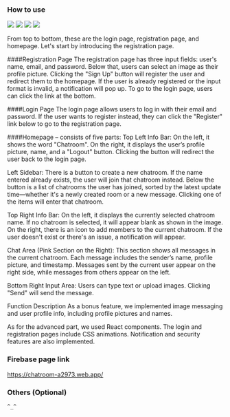 
### How to use 

![](https://i.imgur.com/q9S85yx.jpg)
![](https://i.imgur.com/7Oa722c.jpg)
![](https://i.imgur.com/GJyFZzt.jpg)
![](https://i.imgur.com/D4jTMU0.jpg)

From top to bottom, these are the login page, registration page, and homepage. Let's start by introducing the registration page.

####Registration Page
The registration page has three input fields: user's name, email, and password. Below that, users can select an image as their profile picture. Clicking the "Sign Up" button will register the user and redirect them to the homepage. If the user is already registered or the input format is invalid, a notification will pop up. To go to the login page, users can click the link at the bottom.

####Login Page
The login page allows users to log in with their email and password. If the user wants to register instead, they can click the "Register" link below to go to the registration page.

####Homepage – consists of five parts:
Top Left Info Bar:
On the left, it shows the word "Chatroom". On the right, it displays the user’s profile picture, name, and a "Logout" button. Clicking the button will redirect the user back to the login page.

Left Sidebar:
There is a button to create a new chatroom. If the name entered already exists, the user will join that chatroom instead. Below the button is a list of chatrooms the user has joined, sorted by the latest update time—whether it's a newly created room or a new message. Clicking one of the items will enter that chatroom.

Top Right Info Bar:
On the left, it displays the currently selected chatroom name. If no chatroom is selected, it will appear blank as shown in the image. On the right, there is an icon to add members to the current chatroom. If the user doesn't exist or there's an issue, a notification will appear.

Chat Area (Pink Section on the Right):
This section shows all messages in the current chatroom. Each message includes the sender’s name, profile picture, and timestamp. Messages sent by the current user appear on the right side, while messages from others appear on the left.

Bottom Right Input Area:
Users can type text or upload images. Clicking "Send" will send the message.

Function Description
As a bonus feature, we implemented image messaging and user profile info, including profile pictures and names.

As for the advanced part, we used React components. The login and registration pages include CSS animations. Notification and security features are also implemented.

### Firebase page link

   https://chatroom-a2973.web.app/

### Others (Optional)

    ^_^

<style>
table th{
    width: 100%;
}
</style>
